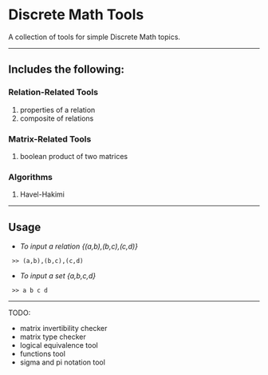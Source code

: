 # Discrete Math Tools
A collection of tools for simple Discrete Math topics.

---

## Includes the following:
### Relation-Related Tools
1. properties of a relation
2. composite of relations

### Matrix-Related Tools
1. boolean product of two matrices

### Algorithms
1. Havel-Hakimi

---
## Usage
- *To input a relation {(a,b),(b,c),(c,d)}*
<pre><code> >> (a,b),(b,c),(c,d)
</code></pre>

- *To input a set {a,b,c,d}*
<pre><code> >> a b c d
</code></pre>

---
TODO:
- matrix invertibility checker
- matrix type checker
- logical equivalence tool
- functions tool
- sigma and pi notation tool

